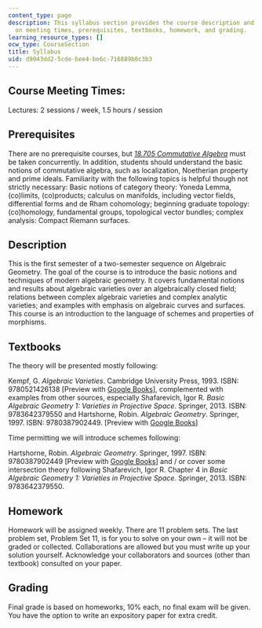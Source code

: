 ```yaml
---
content_type: page
description: This syllabus section provides the course description and information
  on meeting times, prerequisites, textbooks, homework, and grading.
learning_resource_types: []
ocw_type: CourseSection
title: Syllabus
uid: d9043dd2-5cde-bee4-be6c-716889b0c3b3
---
```


Course Meeting Times:
---------------------

Lectures: 2 sessions / week, 1.5 hours / session

Prerequisites
-------------

There are no prerequisite courses, but _[18.705 Commutative Algebra](/courses/18-705-commutative-algebra-fall-2008)_ must be taken concurrently. In addition, students should understand the basic notions of commutative algebra, such as localization, Noetherian property and prime ideals. Familiarity with the following topics is helpful though not strictly necessary: Basic notions of category theory: Yoneda Lemma, (co)limits, (co)products; calculus on manifolds, including vector fields, differential forms and de Rham cohomology; beginning graduate topology: (co)homology, fundamental groups, topological vector bundles; complex analysis: Compact Riemann surfaces.

Description
-----------

This is the first semester of a two-semester sequence on Algebraic Geometry. The goal of the course is to introduce the basic notions and techniques of modern algebraic geometry. It covers fundamental notions and results about algebraic varieties over an algebraically closed field; relations between complex algebraic varieties and complex analytic varieties; and examples with emphasis on algebraic curves and surfaces. This course is an introduction to the language of schemes and properties of morphisms.

Textbooks
---------

The theory will be presented mostly following:

Kempf, G. _Algebraic Varieties_. Cambridge University Press, 1993. ISBN: 9780521426138 \[Preview with [Google Books](http://books.google.com/books?id=fKzq70gupnEC&pg=PAfrontcover)\], complemented with examples from other sources, especially Shafarevich, Igor R. _Basic Algebraic Geometry 1: Varieties in Projective Space_. Springer, 2013. ISBN: 9783642379550 and Hartshorne, Robin. _Algebraic Geometry_. Springer, 1997. ISBN: 9780387902449. \[Preview with [Google Books](http://books.google.com/books?id=3rtX9t-nnvwC&pg=PAfrontcover)\]

Time permitting we will introduce schemes following:

Hartshorne, Robin. _Algebraic Geometry_. Springer, 1997. ISBN: 9780387902449 \[Preview with [Google Books](http://books.google.com/books?id=3rtX9t-nnvwC&pg=PAfrontcover)\] and / or cover some intersection theory following Shafarevich, Igor R. Chapter 4 in _Basic Algebraic Geometry_ _1: Varieties in Projective Space_. Springer, 2013. ISBN: 9783642379550.

Homework
--------

Homework will be assigned weekly. There are 11 problem sets. The last problem set, Problem Set 11, is for you to solve on your own – it will not be graded or collected. Collaborations are allowed but you must write up your solution yourself. Acknowledge your collaborators and sources (other than textbook) consulted on your paper.

Grading
-------

Final grade is based on homeworks, 10% each, no final exam will be given. You have the option to write an expository paper for extra credit.